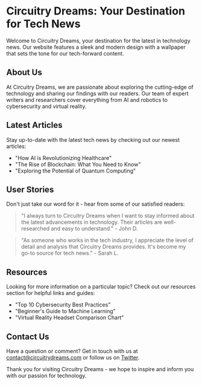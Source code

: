 <!--font:I recommend using the "Inter" font for this website.-->

# Circuitry Dreams: Your Destination for Tech News

Welcome to Circuitry Dreams, your destination for the latest in technology news. Our website features a sleek and modern design with a wallpaper that sets the tone for our tech-forward content.

## About Us
At Circuitry Dreams, we are passionate about exploring the cutting-edge of technology and sharing our findings with our readers. Our team of expert writers and researchers cover everything from AI and robotics to cybersecurity and virtual reality.

## Latest Articles
Stay up-to-date with the latest tech news by checking out our newest articles:

- "How AI is Revolutionizing Healthcare"
- "The Rise of Blockchain: What You Need to Know"
- "Exploring the Potential of Quantum Computing"

## User Stories
Don't just take our word for it - hear from some of our satisfied readers:

> "I always turn to Circuitry Dreams when I want to stay informed about the latest advancements in technology. Their articles are well-researched and easy to understand." - John D.

> "As someone who works in the tech industry, I appreciate the level of detail and analysis that Circuitry Dreams provides. It's become my go-to source for tech news." - Sarah L.

## Resources
Looking for more information on a particular topic? Check out our resources section for helpful links and guides:

- "Top 10 Cybersecurity Best Practices"
- "Beginner's Guide to Machine Learning"
- "Virtual Reality Headset Comparison Chart"

## Contact Us
Have a question or comment? Get in touch with us at [contact@circuitrydreams.com](mailto:contact@circuitrydreams.com) or follow us on [Twitter](#). 

Thank you for visiting Circuitry Dreams - we hope to inspire and inform you with our passion for technology.

<!--

Write me content for website with wallpaper which alt text is:

"A wallpaper with a repeating pattern of circuit board components, in shades of black, grey, and neon green."

The name/title of the page should not be 1:1 copy of the alt text but rather a real content of the website which is using this wallpaper.

- Use markdown format 
- Start with heading
- Heading should be short and concise
- The content should look like a real website 
- The website should not be about the wallpaper, wallpaper is just a related background
- Heading should be contain work "wallpaper" or "background"
- Include real sections like references, contact, user stories, etc. use things relevant to the page purpose.
- Feel free to use structure like headings, bullets, numbering, blockquotes, paragraphs, horizontal lines, etc.
- You can use formatting like bold or _italic_
- You can include UTF-8 emojis
- Links should be only #hash anchors (and you can refer to the document itself)
- Do not include images


---


# "Circuitry Dreams" - A Futuristic Tech Blog

Welcome to Circuitry Dreams, your go-to source for the latest in technology news and trends. Our website features a sleek and modern design with a wallpaper that sets the tone for our tech-forward content.

## About Us
At Circuitry Dreams, we are passionate about exploring the cutting-edge of technology and sharing our findings with our readers. Our team of expert writers and researchers cover everything from AI and robotics to cybersecurity and virtual reality.

## Latest Articles
Stay up-to-date with the latest tech news and trends by checking out our newest articles:

- "How AI is Revolutionizing Healthcare"
- "The Rise of Blockchain: What You Need to Know"
- "Exploring the Potential of Quantum Computing"

## User Stories
Don't just take our word for it - hear from some of our satisfied readers:

> "I always turn to Circuitry Dreams when I want to stay informed about the latest advancements in technology. Their articles are well-researched and easy to understand." - John D.

> "As someone who works in the tech industry, I appreciate the level of detail and analysis that Circuitry Dreams provides. It's become my go-to source for tech news." - Sarah L.

## Resources
Looking for more information on a particular topic? Check out our resources section for helpful links and guides:

- "Top 10 Cybersecurity Best Practices"
- "Beginner's Guide to Machine Learning"
- "Virtual Reality Headset Comparison Chart"

## Contact Us
Have a question or comment? We'd love to hear from you! Get in touch with us at [contact@circuitrydreams.com](mailto:contact@circuitrydreams.com) or follow us on [Twitter](#). 

Thank you for visiting Circuitry Dreams - we hope to inspire and inform you with our passion for technology.


---


Heading is too long, rewrite whole content.


---


# Circuitry Dreams: Your Destination for Cutting-Edge Tech News

Welcome to Circuitry Dreams, your destination for the latest in technology news and trends. Our sleek and modern website features a wallpaper with a repeating pattern of circuit board components, in shades of black, grey, and neon green.

## About Us
At Circuitry Dreams, we are passionate about exploring the cutting-edge of technology and sharing our findings with our readers. Our team of expert writers and researchers cover everything from AI and robotics to cybersecurity and virtual reality.

## Latest Articles
Stay up-to-date with the latest tech news and trends by checking out our newest articles:

- "How AI is Revolutionizing Healthcare"
- "The Rise of Blockchain: What You Need to Know"
- "Exploring the Potential of Quantum Computing"

## User Stories
Don't just take our word for it - hear from some of our satisfied readers:

> "I always turn to Circuitry Dreams when I want to stay informed about the latest advancements in technology. Their articles are well-researched and easy to understand." - John D.

> "As someone who works in the tech industry, I appreciate the level of detail and analysis that Circuitry Dreams provides. It's become my go-to source for tech news." - Sarah L.

## Resources
Looking for more information on a particular topic? Check out our resources section for helpful links and guides:

- "Top 10 Cybersecurity Best Practices"
- "Beginner's Guide to Machine Learning"
- "Virtual Reality Headset Comparison Chart"

## Contact Us
Have a question or comment? We'd love to hear from you! Get in touch with us at [contact@circuitrydreams.com](mailto:contact@circuitrydreams.com) or follow us on [Twitter](#). 

Thank you for visiting Circuitry Dreams - we hope to inspire and inform you with our passion for technology.


---


Heading is too long, rewrite whole content.


---


# Circuitry Dreams: Your Source for Tech News and Trends

Welcome to Circuitry Dreams, your go-to source for the latest in technology news and trends. Our website features a sleek and modern design with a wallpaper that sets the tone for our tech-forward content.

## About Us
At Circuitry Dreams, we are passionate about exploring the cutting-edge of technology and sharing our findings with our readers. Our team of expert writers and researchers cover everything from AI and robotics to cybersecurity and virtual reality.

## Latest Articles
Stay up-to-date with the latest tech news and trends by checking out our newest articles:

- "How AI is Revolutionizing Healthcare"
- "The Rise of Blockchain: What You Need to Know"
- "Exploring the Potential of Quantum Computing"

## User Stories
Don't just take our word for it - hear from some of our satisfied readers:

> "I always turn to Circuitry Dreams when I want to stay informed about the latest advancements in technology. Their articles are well-researched and easy to understand." - John D.

> "As someone who works in the tech industry, I appreciate the level of detail and analysis that Circuitry Dreams provides. It's become my go-to source for tech news." - Sarah L.

## Resources
Looking for more information on a particular topic? Check out our resources section for helpful links and guides:

- "Top 10 Cybersecurity Best Practices"
- "Beginner's Guide to Machine Learning"
- "Virtual Reality Headset Comparison Chart"

## Contact Us
Have a question or comment? Get in touch with us at [contact@circuitrydreams.com](mailto:contact@circuitrydreams.com) or follow us on [Twitter](#). 

Thank you for visiting Circuitry Dreams - we hope to inspire and inform you with our passion for technology.


---


Heading is too long, rewrite whole content.


---


# Circuitry Dreams: Your Destination for Tech News

Welcome to Circuitry Dreams, your destination for the latest in technology news. Our website features a sleek and modern design with a wallpaper that sets the tone for our tech-forward content.

## About Us
At Circuitry Dreams, we are passionate about exploring the cutting-edge of technology and sharing our findings with our readers. Our team of expert writers and researchers cover everything from AI and robotics to cybersecurity and virtual reality.

## Latest Articles
Stay up-to-date with the latest tech news by checking out our newest articles:

- "How AI is Revolutionizing Healthcare"
- "The Rise of Blockchain: What You Need to Know"
- "Exploring the Potential of Quantum Computing"

## User Stories
Don't just take our word for it - hear from some of our satisfied readers:

> "I always turn to Circuitry Dreams when I want to stay informed about the latest advancements in technology. Their articles are well-researched and easy to understand." - John D.

> "As someone who works in the tech industry, I appreciate the level of detail and analysis that Circuitry Dreams provides. It's become my go-to source for tech news." - Sarah L.

## Resources
Looking for more information on a particular topic? Check out our resources section for helpful links and guides:

- "Top 10 Cybersecurity Best Practices"
- "Beginner's Guide to Machine Learning"
- "Virtual Reality Headset Comparison Chart"

## Contact Us
Have a question or comment? Get in touch with us at [contact@circuitrydreams.com](mailto:contact@circuitrydreams.com) or follow us on [Twitter](#). 

Thank you for visiting Circuitry Dreams - we hope to inspire and inform you with our passion for technology.


---


Write me a Google font which is best fitting for the website.

Pick from the list:
- Inter
- Montserrat
- Playfair Display
- Poppins
- Open Sans
- Barlow Condensed
- Roboto
- Orbitron
- Raleway
- Alegreya
- Lobster
- Exo 2
- Lato
- Futura
- Great Vibes
- Dancing Script
- IBM Plex Sans


Write just the font name nothing else.


---


I recommend using the "Inter" font for this website.

-->
